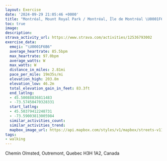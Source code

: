 ```yaml
---
layout: Exercise
date: '2024-09-29 21:05:46 +0000'
title: "Montréal, Mount Royal Park / Montréal, Île de Montréal \U0001F6B6"
toc: true
image:
description:
strava_activity_url: https://www.strava.com/activities/12536793002
exercise_data:
  emoji: "\U0001F6B6"
  average_heartrate: 85.5bpm
  max_heartrate: 97.0bpm
  average_watts: W
  max_watts: W
  distance_in_miles: 2.81mi
  pace_per_mile: 19m35s/mi
  elevation_high: 203.8m
  elevation_low: 46.2m
  total_elevation_gain_in_feet: 83.3ft
  end_latlng:
  - 45.50088836811483
  - -73.57450470328331
  start_latlng:
  - 45.50379412248731
  - -73.59003813005984
  similar_activities_count:
  similar_activities_trend:
  mapbox_image_url: https://api.mapbox.com/styles/v1/mapbox/streets-v11/static/path-5+787af2-1.0(cgvtGlkd%60MPBTAx%40g%40r%40YfBa%40%5CGV%3FZJ%5C%5Cb%40l%40%5Ep%40tAfDVz%40RnAj%40tF%40h%40%40rAN%60%40h%40t%40Nh%40BVC%5CY~A%3Fj%40Cx%40Dl%40l%40hB%5CfBTr%40JNJHl%40LTPD%40BIAOGg%40ImAD_%40FOLKl%40UROJQRq%40bBwBf%40%7B%40Ng%40Ls%40%3Fu%40Gq%40Kc%40O_%40SYc%40g%40QEeA%40i%40MM%40e%40NQ%40SA%5DK_%40Q%7D%40%7D%40%7D%40i%40%5Da%40MWNb%40%5Cd%40dAp%40j%40l%40NHRF%60%40B%5CC%60%40KrC%7DA%5C_%40Zo%40Rs%40Bs%40Gq%40%5BmAo%40cBUa%40_%40e%40iAgA_DyBs%40q%40a%40u%40q%40%7DBa%40y%40aAmAeC%7BBc%40s%40m%40uAQ_%40WWq%40e%40MOm%40gAU%5B%5BWmAw%40gBiBi%40e%40mBqAwA%7DAc%40Sq%40GECJSf%40e%40V%5BLWBSAMEG_%40MKKAOBe%40AMGMOMc%40OEGCI%40KFK%5EUJM%5CeA%3FUKg%40BSDKHGR%5Dh%40iArHuR%60AoCvAoD%40A%40%40PU),pin-s-s+e5b22e(-73.59175,45.50274),pin-s-f+89ae00(-73.57659000000001,45.50179)/auto/800x800?access_token=pk.eyJ1Ijoiam9zaGJlY2ttYW4iLCJhIjoiY205eWR2aDd1MWZ6djJrbXc4a3M0bWZleiJ9.XiG9OWkNcZk2QzjJbxLB4A
tags:
- walking
---
```




Chemin Olmsted, Outremont, Quebec H3H 1A2, Canada

